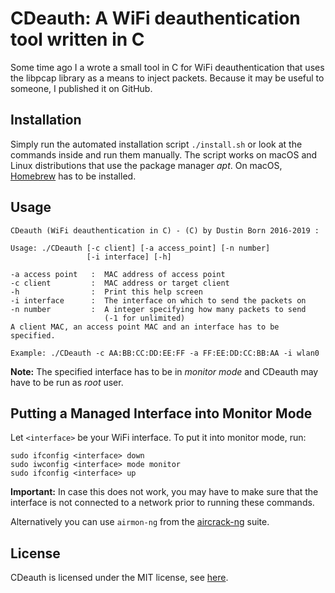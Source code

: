 # CDeauth: A WiFi deauthentication tool written in C
Some time ago I a wrote a small tool in C for WiFi deauthentication that uses the libpcap library as a means to inject packets. Because it may be useful to someone, I published it on GitHub.

## Installation
Simply run the automated installation script ``./install.sh`` or look at the commands inside and run them manually. The script works on macOS and Linux distributions that use the package manager *apt*. On macOS, [Homebrew](https://brew.sh) has to be installed.

## Usage
```
CDeauth (WiFi deauthentication in C) - (C) by Dustin Born 2016-2019 :

Usage: ./CDeauth [-c client] [-a access_point] [-n number]
                 [-i interface] [-h]

-a access point   :  MAC address of access point
-c client         :  MAC address or target client
-h                :  Print this help screen
-i interface      :  The interface on which to send the packets on
-n number         :  A integer specifying how many packets to send
                     (-1 for unlimited)
A client MAC, an access point MAC and an interface has to be specified.

Example: ./CDeauth -c AA:BB:CC:DD:EE:FF -a FF:EE:DD:CC:BB:AA -i wlan0
```

**Note:** The specified interface has to be in *monitor mode* and CDeauth may have to be run as *root* user.

## Putting a Managed Interface into Monitor Mode
Let ``<interface>`` be your WiFi interface. To put it into monitor mode, run:
```
sudo ifconfig <interface> down
sudo iwconfig <interface> mode monitor
sudo ifconfig <interface> up
```
**Important:** In case this does not work, you may have to make sure that the interface is not connected to a network prior to running these commands.

Alternatively you can use ``airmon-ng`` from the [aircrack-ng](https://github.com/aircrack-ng/aircrack-ng) suite.

## License
CDeauth is licensed under the MIT license, see [here](https://github.com/DustinBorn/CDeauth/blob/master/LICENSE).
